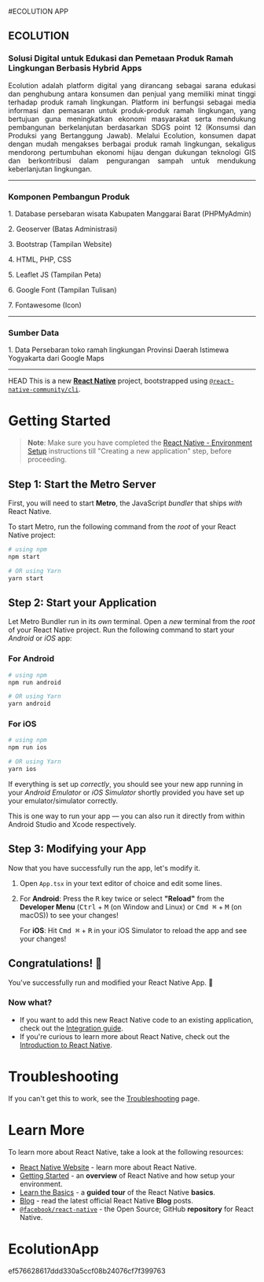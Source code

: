 #ECOLUTION APP
<h2 text-center> ECOLUTION </h2>
<h3 text-center> Solusi Digital untuk Edukasi dan Pemetaan Produk Ramah Lingkungan Berbasis Hybrid Apps</h3>

<p align = "justify"> Ecolution adalah platform digital yang dirancang sebagai sarana edukasi dan penghubung antara konsumen dan penjual yang memiliki minat tinggi terhadap produk ramah lingkungan. Platform ini berfungsi sebagai media informasi dan pemasaran untuk produk-produk ramah lingkungan, yang bertujuan guna meningkatkan ekonomi masyarakat serta mendukung pembangunan berkelanjutan berdasarkan SDGS point 12 (Konsumsi dan Produksi yang Bertanggung Jawab). Melalui Ecolution, konsumen dapat dengan mudah mengakses berbagai produk ramah lingkungan, sekaligus mendorong pertumbuhan ekonomi hijau dengan dukungan teknologi GIS dan berkontribusi dalam pengurangan sampah untuk mendukung keberlanjutan lingkungan.</p>

<hr>

<h3>Komponen Pembangun Produk</h3>
<p> 1. Database persebaran wisata Kabupaten Manggarai Barat (PHPMyAdmin)
<p> 2. Geoserver (Batas Administrasi)</p>
<p> 3. Bootstrap (Tampilan Website)</p>
<p> 4. HTML, PHP, CSS </p>
<p> 5. Leaflet JS (Tampilan Peta)</p>
<p> 6. Google Font (Tampilan Tulisan)</p>
<p> 7. Fontawesome (Icon)</p>

<hr>

<h3>Sumber Data</h3>
<p> 1. Data Persebaran toko ramah lingkungan Provinsi Daerah Istimewa Yogyakarta dari Google Maps</p>

<hr>

HEAD
This is a new [**React Native**](https://reactnative.dev) project, bootstrapped using [`@react-native-community/cli`](https://github.com/react-native-community/cli).

# Getting Started

>**Note**: Make sure you have completed the [React Native - Environment Setup](https://reactnative.dev/docs/environment-setup) instructions till "Creating a new application" step, before proceeding.

## Step 1: Start the Metro Server

First, you will need to start **Metro**, the JavaScript _bundler_ that ships _with_ React Native.

To start Metro, run the following command from the _root_ of your React Native project:

```bash
# using npm
npm start

# OR using Yarn
yarn start
```

## Step 2: Start your Application

Let Metro Bundler run in its _own_ terminal. Open a _new_ terminal from the _root_ of your React Native project. Run the following command to start your _Android_ or _iOS_ app:

### For Android

```bash
# using npm
npm run android

# OR using Yarn
yarn android
```

### For iOS

```bash
# using npm
npm run ios

# OR using Yarn
yarn ios
```

If everything is set up _correctly_, you should see your new app running in your _Android Emulator_ or _iOS Simulator_ shortly provided you have set up your emulator/simulator correctly.

This is one way to run your app — you can also run it directly from within Android Studio and Xcode respectively.

## Step 3: Modifying your App

Now that you have successfully run the app, let's modify it.

1. Open `App.tsx` in your text editor of choice and edit some lines.
2. For **Android**: Press the <kbd>R</kbd> key twice or select **"Reload"** from the **Developer Menu** (<kbd>Ctrl</kbd> + <kbd>M</kbd> (on Window and Linux) or <kbd>Cmd ⌘</kbd> + <kbd>M</kbd> (on macOS)) to see your changes!

   For **iOS**: Hit <kbd>Cmd ⌘</kbd> + <kbd>R</kbd> in your iOS Simulator to reload the app and see your changes!

## Congratulations! :tada:

You've successfully run and modified your React Native App. :partying_face:

### Now what?

- If you want to add this new React Native code to an existing application, check out the [Integration guide](https://reactnative.dev/docs/integration-with-existing-apps).
- If you're curious to learn more about React Native, check out the [Introduction to React Native](https://reactnative.dev/docs/getting-started).

# Troubleshooting

If you can't get this to work, see the [Troubleshooting](https://reactnative.dev/docs/troubleshooting) page.

# Learn More

To learn more about React Native, take a look at the following resources:

- [React Native Website](https://reactnative.dev) - learn more about React Native.
- [Getting Started](https://reactnative.dev/docs/environment-setup) - an **overview** of React Native and how setup your environment.
- [Learn the Basics](https://reactnative.dev/docs/getting-started) - a **guided tour** of the React Native **basics**.
- [Blog](https://reactnative.dev/blog) - read the latest official React Native **Blog** posts.
- [`@facebook/react-native`](https://github.com/facebook/react-native) - the Open Source; GitHub **repository** for React Native.

# EcolutionApp
ef576628617ddd330a5ccf08b24076cf7f399763
